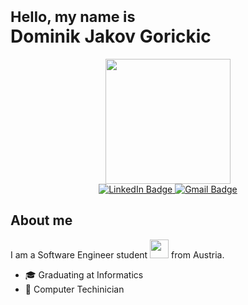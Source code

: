 <h1>
<sub> Hello, my name is </sub> <br>
Dominik Jakov Gorickic <br>
</h1>

<div id="header" align="center">
  <img src="https://media.giphy.com/media/gjrYDwbjnK8x36xZIO/giphy.gif" width="200"/>
</div>

<div id="badges" align="center">
  <a href="mailto:dominik.j.gorickic@gmail.com">
    <img src="https://img.shields.io/badge/LinkedIn-blue?style=for-the-badge&logo=linkedin&logoColor=white" alt="LinkedIn Badge"/>
  </a>
  
  <a href="[dominik.j.gorickic@gmail.com](https://www.linkedin.com/in/dominik-jakov-gorickic-a23429225/)">
    <img src="https://img.shields.io/badge/Gmail-white?style=for-the-badge&logo=gmail&logoColor=red" alt="Gmail Badge"/>
  </a>
 </div>






## About me
I am a Software Engineer student <img src="https://media.giphy.com/media/WUlplcMpOCEmTGBtBW/giphy.gif" width="30"> from Austria.
- 🎓 Graduating at Informatics
- 💾 Computer Techinician 

